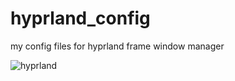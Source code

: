 # hyprland_config
my config files for hyprland frame window manager

<img src="https://github.com/NorthernBlow/hyprland_config/blob/main/assets/cold_atlantic_ocean.png" alt="hyprland"  />
